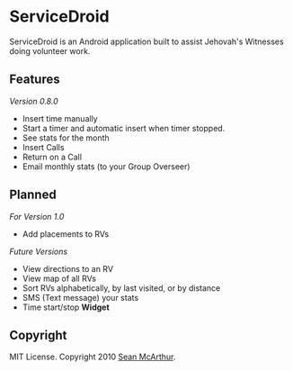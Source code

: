 ServiceDroid
==================

ServiceDroid is an Android application built to assist Jehovah's Witnesses doing volunteer work.

Features
-------
_Version 0.8.0_

* Insert time manually
* Start a timer and automatic insert when timer stopped.
* See stats for the month
* Insert Calls
* Return on a Call
* Email monthly stats (to your Group Overseer)

Planned
-------

_For Version 1.0_

* Add placements to RVs


_Future Versions_

* View directions to an RV
* View map of all RVs
* Sort RVs alphabetically, by last visited, or by distance
* SMS (Text message) your stats
* Time start/stop __Widget__

Copyright
---------

MIT License. Copyright 2010 [Sean McArthur](http://seanmonstar.com).